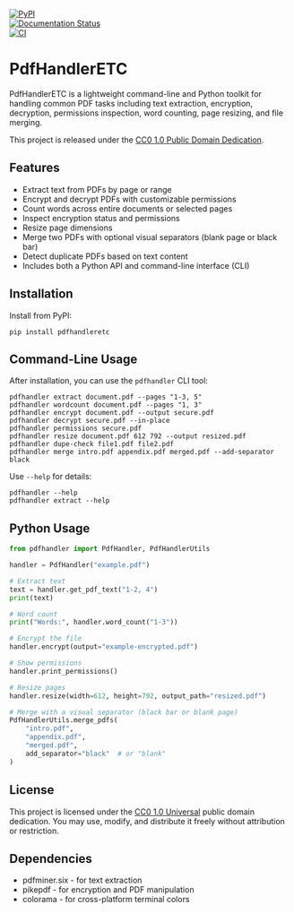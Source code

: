 [![PyPI](https://img.shields.io/pypi/v/pdfhandleretc.svg)](https://pypi.org/project/pdfhandleretc/)  
[![Documentation Status](https://readthedocs.org/projects/pdfhandleretc/badge/?version=latest)](https://scraperetc.readthedocs.io/en/latest/)  
[![CI](https://github.com/carret1268/PdfHandlerETC/actions/workflows/ci.yml/badge.svg)](https://github.com/carret1268/PdfHandlerETC/actions/workflows/ci.yml)

# PdfHandlerETC

PdfHandlerETC is a lightweight command-line and Python toolkit for handling common PDF tasks including text extraction, encryption, decryption, permissions inspection, word counting, page resizing, and file merging.

This project is released under the [CC0 1.0 Public Domain Dedication](https://creativecommons.org/publicdomain/zero/1.0/).

## Features

- Extract text from PDFs by page or range
- Encrypt and decrypt PDFs with customizable permissions
- Count words across entire documents or selected pages
- Inspect encryption status and permissions
- Resize page dimensions
- Merge two PDFs with optional visual separators (blank page or black bar)
- Detect duplicate PDFs based on text content
- Includes both a Python API and command-line interface (CLI)

## Installation

Install from PyPI:

```
pip install pdfhandleretc
```

## Command-Line Usage

After installation, you can use the `pdfhandler` CLI tool:

```
pdfhandler extract document.pdf --pages "1-3, 5"
pdfhandler wordcount document.pdf --pages "1, 3"
pdfhandler encrypt document.pdf --output secure.pdf
pdfhandler decrypt secure.pdf --in-place
pdfhandler permissions secure.pdf
pdfhandler resize document.pdf 612 792 --output resized.pdf
pdfhandler dupe-check file1.pdf file2.pdf
pdfhandler merge intro.pdf appendix.pdf merged.pdf --add-separator black
```

Use `--help` for details:

```
pdfhandler --help
pdfhandler extract --help
```

## Python Usage

```python
from pdfhandler import PdfHandler, PdfHandlerUtils

handler = PdfHandler("example.pdf")

# Extract text
text = handler.get_pdf_text("1-2, 4")
print(text)

# Word count
print("Words:", handler.word_count("1-3"))

# Encrypt the file
handler.encrypt(output="example-encrypted.pdf")

# Show permissions
handler.print_permissions()

# Resize pages
handler.resize(width=612, height=792, output_path="resized.pdf")

# Merge with a visual separator (black bar or blank page)
PdfHandlerUtils.merge_pdfs(
    "intro.pdf",
    "appendix.pdf",
    "merged.pdf",
    add_separator="black"  # or "blank"
)
```

## License

This project is licensed under the [CC0 1.0 Universal](https://creativecommons.org/publicdomain/zero/1.0/) public domain dedication. You may use, modify, and distribute it freely without attribution or restriction.

## Dependencies

- pdfminer.six - for text extraction
- pikepdf - for encryption and PDF manipulation
- colorama - for cross-platform terminal colors
